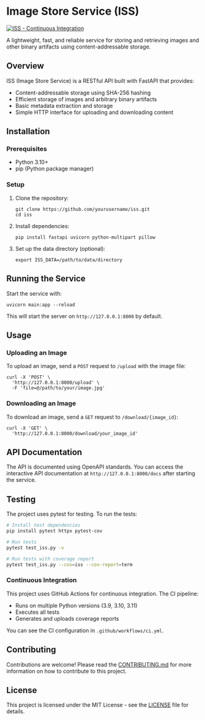 # Image Store Service (ISS)

[![ISS - Continuous Integration](https://github.com/VitalyVorobyev/image_store_service/actions/workflows/ci.yml/badge.svg)](https://github.com/VitalyVorobyev/image_store_service/actions/workflows/ci.yml)

A lightweight, fast, and reliable service for storing and retrieving images and other binary artifacts using content-addressable storage.

## Overview

ISS (Image Store Service) is a RESTful API built with FastAPI that provides:

- Content-addressable storage using SHA-256 hashing
- Efficient storage of images and arbitrary binary artifacts
- Basic metadata extraction and storage
- Simple HTTP interface for uploading and downloading content

## Installation

### Prerequisites

- Python 3.10+
- pip (Python package manager)

### Setup

1. Clone the repository:
   ```
   git clone https://github.com/yourusername/iss.git
   cd iss
   ```

2. Install dependencies:
   ```
   pip install fastapi uvicorn python-multipart pillow
   ```

3. Set up the data directory (optional):
   ```
   export ISS_DATA=/path/to/data/directory
   ```

## Running the Service

Start the service with:

```
uvicorn main:app --reload
```

This will start the server on `http://127.0.0.1:8000` by default.

## Usage

### Uploading an Image

To upload an image, send a `POST` request to `/upload` with the image file:

```
curl -X 'POST' \
  'http://127.0.0.1:8000/upload' \
  -F 'file=@/path/to/your/image.jpg'
```

### Downloading an Image

To download an image, send a `GET` request to `/download/{image_id}`:

```
curl -X 'GET' \
  'http://127.0.0.1:8000/download/your_image_id'
```

## API Documentation

The API is documented using OpenAPI standards. You can access the interactive API documentation at `http://127.0.0.1:8000/docs` after starting the service.

## Testing

The project uses pytest for testing. To run the tests:

```bash
# Install test dependencies
pip install pytest httpx pytest-cov

# Run tests
pytest test_iss.py -v

# Run tests with coverage report
pytest test_iss.py --cov=iss --cov-report=term
```

### Continuous Integration

This project uses GitHub Actions for continuous integration. The CI pipeline:
- Runs on multiple Python versions (3.9, 3.10, 3.11)
- Executes all tests
- Generates and uploads coverage reports

You can see the CI configuration in `.github/workflows/ci.yml`.

## Contributing

Contributions are welcome! Please read the [CONTRIBUTING.md](CONTRIBUTING.md) for more information on how to contribute to this project.

## License

This project is licensed under the MIT License - see the [LICENSE](LICENSE) file for details.

